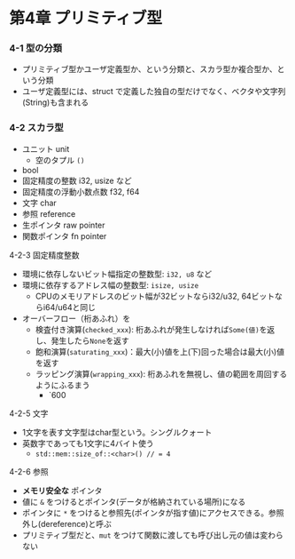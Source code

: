 第4章 プリミティブ型
=================

### 4-1 型の分類

- プリミティブ型かユーザ定義型か、という分類と、スカラ型か複合型か、という分類
- ユーザ定義型には、struct で定義した独自の型だけでなく、ベクタや文字列(String)も含まれる

### 4-2 スカラ型
- ユニット unit
  - 空のタプル `()`
- bool
- 固定精度の整数 i32, usize など
- 固定精度の浮動小数点数 f32, f64
- 文字 char
- 参照 reference
- 生ポインタ raw pointer
- 関数ポインタ fn pointer

4-2-3 固定精度整数

- 環境に依存しないビット幅指定の整数型: `i32, u8` など
- 環境に依存するアドレス幅の整数型: `isize, usize`
  - CPUのメモリアドレスのビット幅が32ビットならi32/u32, 64ビットならi64/u64と同じ
- オーバーフロー（桁あふれ）を
  - 検査付き演算(`checked_xxx`): 桁あふれが発生しなければ`Some(値)`を返し、発生したら`None`を返す
  - 飽和演算(`saturating_xxx`)：最大(小)値を上(下)回った場合は最大(小)値を返す
  - ラッピング演算(`wrapping_xxx`): 桁あふれを無視し、値の範囲を周回するようにふるまう
    - `600


4-2-5 文字

- 1文字を表す文字型はchar型という。シングルクォート
- 英数字であっても1文字に4バイト使う
  - `std::mem::size_of::<char>() // = 4`

4-2-6 参照

- **メモリ安全な** ポインタ
- 値に `&` をつけるとポインタ(データが格納されている場所)になる
- ポインタに `*` をつけると参照先(ポインタが指す値)にアクセスできる。参照外し(dereference)と呼ぶ
- プリミティブ型だと、`mut` をつけて関数に渡しても呼び出し元の値は変わらない
